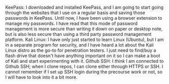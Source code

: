 KeePass:
I downloaded and installed KeePass, and I am going to start going through the websites that I use on a regular basis and saving those passwords in KeePass. Until now, I have been using a browser extension to manage my passwords. I have read that this mode of password management is more secure than writing it down on paper or desktop note, but is also less secure than using a third party password management platform. 
Kali Linux:
I have only just started to learn Linux (Ubuntu), but I am in a separate program for security, and I have heard a lot about the Kali Linux distro as the go-to for penetration testers. I just need to find/buy a flash drive that doesn't have anything important on it so I can make a boot of Kali and start experimenting with it. 
Github SSH:
I _think_ I am connected to Github SSH; when I clone repos, I can clone either through HTTPS or SSH. I cannot remember if I set up SSH login during the precourse work or not, so I will have to look into it a bit more.